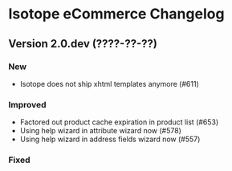 Isotope eCommerce Changelog
===========================

Version 2.0.dev (????-??-??)
------------------------------

### New
- Isotope does not ship xhtml templates anymore (#611)

### Improved
- Factored out product cache expiration in product list (#653)
- Using help wizard in attribute wizard now (#578)
- Using help wizard in address fields wizard now (#557)

### Fixed
